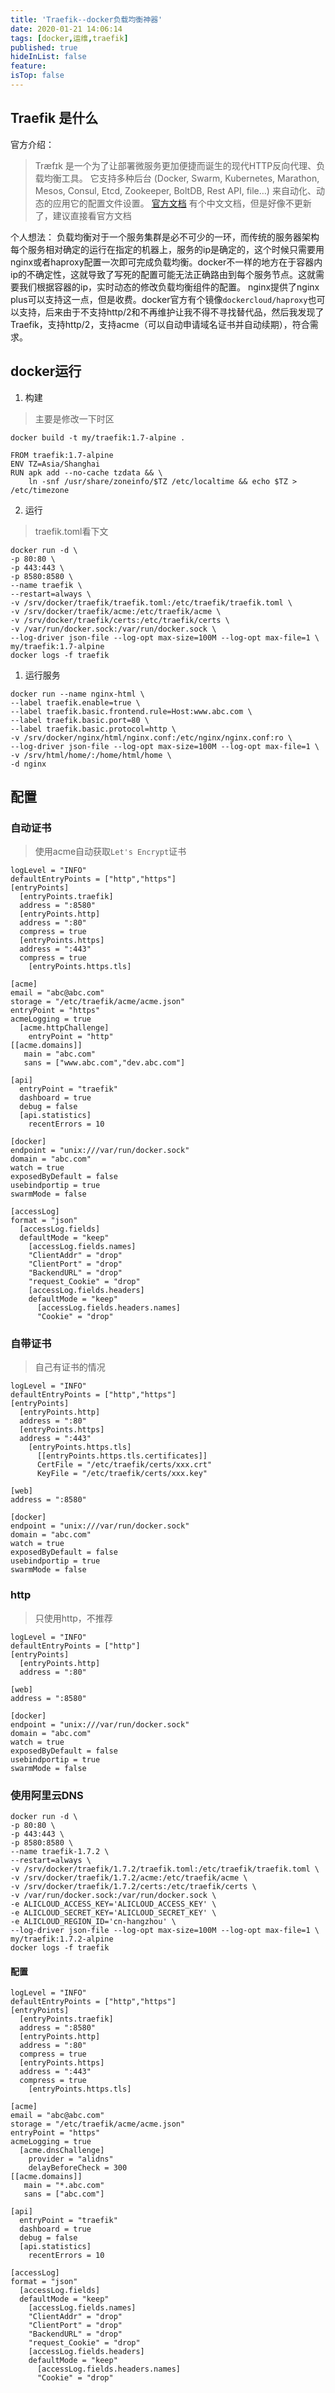 ```yaml
---
title: 'Traefik--docker负载均衡神器'
date: 2020-01-21 14:06:14
tags: [docker,运维,traefik]
published: true
hideInList: false
feature: 
isTop: false
---
```

## Traefik 是什么
官方介绍：
> Træfɪk 是一个为了让部署微服务更加便捷而诞生的现代HTTP反向代理、负载均衡工具。 它支持多种后台 (Docker, Swarm, Kubernetes, Marathon, Mesos, Consul, Etcd, Zookeeper, BoltDB, Rest API, file…) 来自动化、动态的应用它的配置文件设置。
[官方文档](https://docs.traefik.io/)
> 有个中文文档，但是好像不更新了，建议直接看官方文档

个人想法：
负载均衡对于一个服务集群是必不可少的一环，而传统的服务器架构每个服务相对确定的运行在指定的机器上，服务的ip是确定的，这个时候只需要用nginx或者haproxy配置一次即可完成负载均衡。docker不一样的地方在于容器内ip的不确定性，这就导致了写死的配置可能无法正确路由到每个服务节点。这就需要我们根据容器的ip，实时动态的修改负载均衡组件的配置。
nginx提供了nginx plus可以支持这一点，但是收费。docker官方有个镜像`dockercloud/haproxy`也可以支持，后来由于不支持http/2和不再维护让我不得不寻找替代品，然后我发现了Traefik，支持http/2，支持acme（可以自动申请域名证书并自动续期），符合需求。


## docker运行

1. 构建
> 主要是修改一下时区
```
docker build -t my/traefik:1.7-alpine .

FROM traefik:1.7-alpine
ENV TZ=Asia/Shanghai
RUN apk add --no-cache tzdata && \
    ln -snf /usr/share/zoneinfo/$TZ /etc/localtime && echo $TZ > /etc/timezone
```

2. 运行
> traefik.toml看下文
```
docker run -d \
-p 80:80 \
-p 443:443 \
-p 8580:8580 \
--name traefik \
--restart=always \
-v /srv/docker/traefik/traefik.toml:/etc/traefik/traefik.toml \
-v /srv/docker/traefik/acme:/etc/traefik/acme \
-v /srv/docker/traefik/certs:/etc/traefik/certs \
-v /var/run/docker.sock:/var/run/docker.sock \
--log-driver json-file --log-opt max-size=100M --log-opt max-file=1 \
my/traefik:1.7-alpine
docker logs -f traefik
```
1. 运行服务
```
docker run --name nginx-html \
--label traefik.enable=true \
--label traefik.basic.frontend.rule=Host:www.abc.com \
--label traefik.basic.port=80 \
--label traefik.basic.protocol=http \
-v /srv/docker/nginx/html/nginx.conf:/etc/nginx/nginx.conf:ro \
--log-driver json-file --log-opt max-size=100M --log-opt max-file=1 \
-v /srv/html/home/:/home/html/home \
-d nginx
```


## 配置

### 自动证书
> 使用acme自动获取`Let's Encrypt`证书
```
logLevel = "INFO"
defaultEntryPoints = ["http","https"]
[entryPoints]
  [entryPoints.traefik]
  address = ":8580"
  [entryPoints.http]
  address = ":80"
  compress = true
  [entryPoints.https]
  address = ":443"
  compress = true
    [entryPoints.https.tls]

[acme]
email = "abc@abc.com"
storage = "/etc/traefik/acme/acme.json"
entryPoint = "https"
acmeLogging = true
  [acme.httpChallenge]
    entryPoint = "http"
[[acme.domains]]
   main = "abc.com"
   sans = ["www.abc.com","dev.abc.com"]

[api]
  entryPoint = "traefik"
  dashboard = true
  debug = false
  [api.statistics]
    recentErrors = 10

[docker]
endpoint = "unix:///var/run/docker.sock"
domain = "abc.com"
watch = true
exposedByDefault = false
usebindportip = true
swarmMode = false

[accessLog]
format = "json"
  [accessLog.fields]
  defaultMode = "keep"
    [accessLog.fields.names]
    "ClientAddr" = "drop"
    "ClientPort" = "drop"
    "BackendURL" = "drop"
    "request_Cookie" = "drop"
    [accessLog.fields.headers]
    defaultMode = "keep"
      [accessLog.fields.headers.names]
      "Cookie" = "drop"
```

### 自带证书
> 自己有证书的情况
```
logLevel = "INFO"
defaultEntryPoints = ["http","https"]
[entryPoints]
  [entryPoints.http]
  address = ":80"
  [entryPoints.https]
  address = ":443"
    [entryPoints.https.tls]
      [[entryPoints.https.tls.certificates]]
      CertFile = "/etc/traefik/certs/xxx.crt"
      KeyFile = "/etc/traefik/certs/xxx.key"

[web]
address = ":8580"

[docker]
endpoint = "unix:///var/run/docker.sock"
domain = "abc.com"
watch = true
exposedByDefault = false
usebindportip = true
swarmMode = false
```

### http
> 只使用http，不推荐
```
logLevel = "INFO"
defaultEntryPoints = ["http"]
[entryPoints]
  [entryPoints.http]
  address = ":80"

[web]
address = ":8580"

[docker]
endpoint = "unix:///var/run/docker.sock"
domain = "abc.com"
watch = true
exposedByDefault = false
usebindportip = true
swarmMode = false
```


### 使用阿里云DNS

```
docker run -d \
-p 80:80 \
-p 443:443 \
-p 8580:8580 \
--name traefik-1.7.2 \
--restart=always \
-v /srv/docker/traefik/1.7.2/traefik.toml:/etc/traefik/traefik.toml \
-v /srv/docker/traefik/1.7.2/acme:/etc/traefik/acme \
-v /srv/docker/traefik/1.7.2/certs:/etc/traefik/certs \
-v /var/run/docker.sock:/var/run/docker.sock \
-e ALICLOUD_ACCESS_KEY='ALICLOUD_ACCESS_KEY' \
-e ALICLOUD_SECRET_KEY='ALICLOUD_SECRET_KEY' \
-e ALICLOUD_REGION_ID='cn-hangzhou' \
--log-driver json-file --log-opt max-size=100M --log-opt max-file=1 \
my/traefik:1.7.2-alpine
docker logs -f traefik
```
#### 配置
```
logLevel = "INFO"
defaultEntryPoints = ["http","https"]
[entryPoints]
  [entryPoints.traefik]
  address = ":8580"
  [entryPoints.http]
  address = ":80"
  compress = true
  [entryPoints.https]
  address = ":443"
  compress = true
    [entryPoints.https.tls]

[acme]
email = "abc@abc.com"
storage = "/etc/traefik/acme/acme.json"
entryPoint = "https"
acmeLogging = true
  [acme.dnsChallenge]
    provider = "alidns"
    delayBeforeCheck = 300
[[acme.domains]]
   main = "*.abc.com"
   sans = ["abc.com"]

[api]
  entryPoint = "traefik"
  dashboard = true
  debug = false
  [api.statistics]
    recentErrors = 10

[accessLog]
format = "json"
  [accessLog.fields]
  defaultMode = "keep"
    [accessLog.fields.names]
    "ClientAddr" = "drop"
    "ClientPort" = "drop"
    "BackendURL" = "drop"
    "request_Cookie" = "drop"
    [accessLog.fields.headers]
    defaultMode = "keep"
      [accessLog.fields.headers.names]
      "Cookie" = "drop"
```


